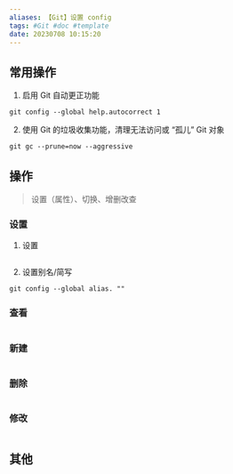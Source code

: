```yaml
---
aliases: 【Git】设置 config
tags: #Git #doc #template
date: 20230708 10:15:20
---
```


## 常用操作

1. 启用 Git 自动更正功能
```shell
git config --global help.autocorrect 1
```
2. 使用 Git 的垃圾收集功能，清理无法访问或 “孤儿” Git 对象
```shell
git gc --prune=now --aggressive
```
## 操作

> 设置（属性）、切换、增删改查

### 设置

1. 设置
```shell

```
2. 设置别名/简写
```shell
git config --global alias. ""
```

### 查看

```shell

```

### 新建

```shell

```

### 删除

```shell

```

### 修改

```shell

```

## 其他

```shell

```
